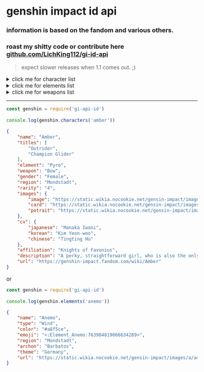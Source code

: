 # genshin impact id api

### information is based on the fandom and various others.
### roast my shitty code or contribute here [github.com/LichKing112/gi-id-api](https://github.com/LichKing112/gi-id-api)
> expect slower releases when 1.1 comes out. ;)

<details>
  <summary>click me for character list</summary>

- [x] amber
- [x] barbara
- [x] beidou
- [x] bennett
- [x] chongyun
- [x] diluc
- [x] jean
- [x] fischl
- [x] kaeya
- [x] keqing
- [x] klee
- [x] lisa
- [x] mona
- [x] ningguang
- [x] noelle
- [x] qiqi
- [x] razor
- [x] sucrose
- [x] traveler
- [x] venti
- [x] xiangling
- [x] xingqiu
</details>

<details>
  <summary>click me for elements list</summary>

- [x] anemo
- [x] cryo
- [x] dendro
- [x] electro
- [x] geo
- [x] hydro
- [x] pyro
</details>

<details>
  <summary>click me for weapons list</summary>

- swords
- [x] skywardblade
- [ ] aquilafavonia
- [ ] blackclifflongsword
- [ ] royallongsword
- [ ] thealleyflash
- [ ] favoniussword
- [ ] theblacksword
- [ ] theflute
- [ ] sacrificialsword
- [ ] prototyperancour
- [ ] lionsroar
- [ ] ironsting
- [ ] swordofdescension
- [ ] skyridersword
- [ ] filletblade
- [ ] travelershandysword
- [ ] harbingerofdawn
- [ ] darkironsword
- [ ] coolsteel
- [ ] silversword
- [ ] dullblade

- claymores
- [ ] coming soon

- bows
- [ ] coming soon

- catalysts
- [ ] coming soon

- polearms
- [ ] coming soon

</details>


-------------------------------------

```js
const genshin = require('gi-api-id')
 
console.log(genshin.characters('amber'))
```

```json
{
    "name": "Amber",
    "titles": [
        "Outrider",
        "Champion Glider"
    ],
    "element": "Pyro",
    "weapon": "Bow",
    "gender": "Female",
    "region": "Mondstadt",
    "rarity": "4",
    "images": {
        "image": "https://static.wikia.nocookie.net/gensin-impact/images/c/c6/Character_Amber_Thumb.png",
        "card": "https://static.wikia.nocookie.net/gensin-impact/images/2/26/Character_Amber_Card.jpg",
        "potrait": "https://static.wikia.nocookie.net/gensin-impact/images/0/00/Character_Amber_Portrait.png"
    },
    "cv": {
        "japanese": "Manaka Iwani",
        "korean": "Kim Yeon-woo",
        "chinese": "Tingting Hu"
    },
    "affiliation": "Knights of Favonius",
    "description": "A perky, straightforward girl, who is also the only Outrider of the Knights of Favonius. Her amazing mastery of the glider has made her a three-time winner of the Gliding Championship in Mondstadt. As a rising star within the Knights of Favonius, Amber is always ready for any challenging tasks.",
    "url": "https://genshin-impact.fandom.com/wiki/Amber"
}
```

or

```js
const genshin = require('gi-api-id')
 
console.log(genshin.elements('anemo'))
```

```json
{
    "name": "Anemo",
    "type": "Wind",
    "color": "#a8f5ce",
    "emoji": "<:Element_Anemo:763984819066634289>",
    "region": "Mondstadt",
    "archon": "Barbatos",
    "theme": "Germany",
    "url": "https://static.wikia.nocookie.net/gensin-impact/images/a/a4/Element_Anemo.png"
}
```
